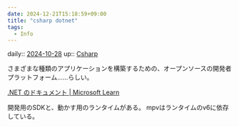 ```yaml
---
date: 2024-12-21T15:18:59+09:00
title: "csharp dotnet"
tags:
  - Info
---
```


daily:: [2024-10-28](/Daily_Note/2024-10-28.md)
up:: [Csharp](../Bar/Program/Csharp.md)

さまざまな種類のアプリケーションを構築するための、オープンソースの開発者プラットフォーム……らしい。

[.NET のドキュメント | Microsoft Learn](https://learn.microsoft.com/ja-jp/dotnet/fundamentals/)

開発用のSDKと、動かす用のランタイムがある。
mpvはランタイムのv6に依存している。
